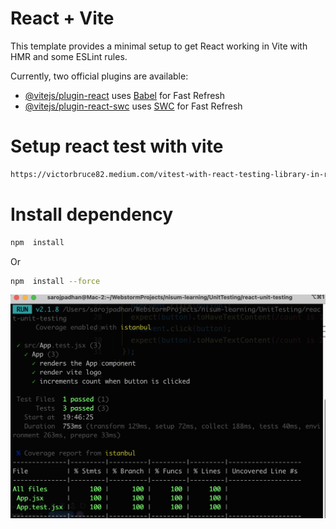 # React + Vite

This template provides a minimal setup to get React working in Vite with HMR and some ESLint rules.

Currently, two official plugins are available:

- [@vitejs/plugin-react](https://github.com/vitejs/vite-plugin-react/blob/main/packages/plugin-react/README.md) uses [Babel](https://babeljs.io/) for Fast Refresh
- [@vitejs/plugin-react-swc](https://github.com/vitejs/vite-plugin-react-swc) uses [SWC](https://swc.rs/) for Fast Refresh

# Setup react test with vite

```sh
https://victorbruce82.medium.com/vitest-with-react-testing-library-in-react-created-with-vite-3552f0a9a19a#:~:text=Render%20React%20Components%20in%20Vitest,test%20script%20npm%20run%20test%20.
```

# Install dependency

```sh
npm  install
```

Or

```sh
npm  install --force
```

![alt text](image.png)
